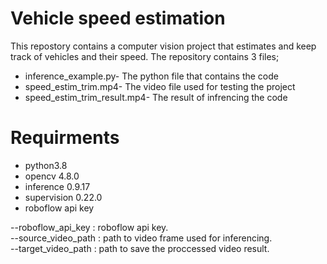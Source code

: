 # Vehicle speed estimation
This repostory contains a computer vision project that estimates and keep track of vehicles and their speed. The repository contains 3 files;
* inference_example.py- The python file that contains the code
* speed_estim_trim.mp4- The video file used for testing the project
* speed_estim_trim_result.mp4- The result of infrencing the code

# Requirments
* python3.8
* opencv 4.8.0
* inference 0.9.17
* supervision 0.22.0
* roboflow api key
  
--roboflow_api_key : roboflow api key. <br>
--source_video_path : path to video frame used for inferencing. <br>
--target_video_path : path to save the proccessed video result. <br>

